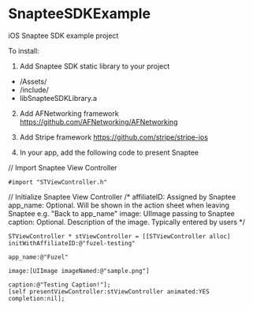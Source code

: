 SnapteeSDKExample
=================

iOS Snaptee SDK example project

To install:
1) Add Snaptee SDK static library to your project
- /Assets/
- /include/
- libSnapteeSDKLibrary.a

2) Add AFNetworking framework 
https://github.com/AFNetworking/AFNetworking

3) Add Stripe framework 
https://github.com/stripe/stripe-ios

4) In your app, add the following code to present Snaptee

// Import Snaptee View Controller

    #import "STViewController.h"
    
// Initialize Snaptee View Controller
    /*
    affiliateID: Assigned by Snaptee
    app_name: Optional. Will be shown in the action sheet when leaving Snaptee e.g. "Back to app_name"
    image: UIImage passing to Snaptee
    caption: Optional. Description of the image. Typically entered by users
    */

    STViewController * stViewController = [[STViewController alloc] initWithAffiliateID:@"fuzel-testing"
                                                                               app_name:@"Fuzel"
                                                                                  image:[UIImage imageNamed:@"sample.png"]
                                                                                caption:@"Testing Caption!"];
    [self presentViewController:stViewController animated:YES completion:nil];

